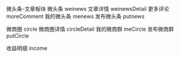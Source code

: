 微头条-文章板块
	微头条 weinews
	文章详情 weinewsDetail
	更多评论 moreComment
	我的微头条 menews
	发布微头条 putnews
	
微商圈 circle
	微商圈详情 circleDetail
	我的微商群 meCircle
	发布微商群 putCircle
	

收益明细 income	